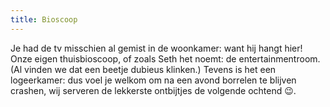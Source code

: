 ```yaml
---
title: Bioscoop
---
```


Je had de tv misschien al gemist in de woonkamer: want hij hangt hier! Onze eigen thuisbioscoop, of zoals Seth het noemt: de entertainmentroom. (Al vinden we dat een beetje dubieus klinken.) Tevens is het een logeerkamer: dus voel je welkom om na een avond borrelen te blijven crashen, wij serveren de lekkerste ontbijtjes de volgende ochtend 😉.